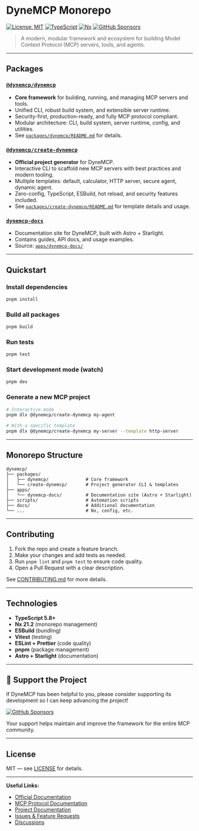 # DyneMCP Monorepo

[![License: MIT](https://img.shields.io/badge/License-MIT-yellow.svg)](https://opensource.org/licenses/MIT)
[![TypeScript](https://img.shields.io/badge/TypeScript-5.8-blue.svg)](https://www.typescriptlang.org/)
[![Nx](https://img.shields.io/badge/Nx-21.2-orange.svg)](https://nx.dev/)
[![GitHub Sponsors](https://img.shields.io/github/sponsors/DavidNazareno?color=db61a2&label=Sponsor&logo=github&style=flat-square)](https://github.com/sponsors/DavidNazareno)

> A modern, modular framework and ecosystem for building Model Context Protocol (MCP) servers, tools, and agents.

---

## Packages

### [`@dynemcp/dynemcp`](./packages/dynemcp)
- **Core framework** for building, running, and managing MCP servers and tools.
- Unified CLI, robust build system, and extensible server runtime.
- Security-first, production-ready, and fully MCP protocol compliant.
- Modular architecture: CLI, build system, server runtime, config, and utilities.
- See [`packages/dynemcp/README.md`](./packages/dynemcp/README.md) for details.

### [`@dynemcp/create-dynemcp`](./packages/create-dynemcp)
- **Official project generator** for DyneMCP.
- Interactive CLI to scaffold new MCP servers with best practices and modern tooling.
- Multiple templates: default, calculator, HTTP server, secure agent, dynamic agent.
- Zero-config, TypeScript, ESBuild, hot reload, and security features included.
- See [`packages/create-dynemcp/README.md`](./packages/create-dynemcp/README.md) for template details and usage.

### [`dynemcp-docs`](./apps/dynemcp-docs)
- Documentation site for DyneMCP, built with Astro + Starlight.
- Contains guides, API docs, and usage examples.
- Source: [`apps/dynemcp-docs/`](./apps/dynemcp-docs/)

---

## Quickstart

### Install dependencies

```bash
pnpm install
```

### Build all packages

```bash
pnpm build
```

### Run tests

```bash
pnpm test
```

### Start development mode (watch)

```bash
pnpm dev
```

### Generate a new MCP project

```bash
# Interactive mode
pnpm dlx @dynemcp/create-dynemcp my-agent

# With a specific template
pnpm dlx @dynemcp/create-dynemcp my-server --template http-server
```

---

## Monorepo Structure

```
dynemcp/
├── packages/
│   ├── dynemcp/              # Core framework
│   └── create-dynemcp/       # Project generator CLI & templates
├── apps/
│   └── dynemcp-docs/         # Documentation site (Astro + Starlight)
├── scripts/                  # Automation scripts
├── docs/                     # Additional documentation
└── ...                       # Nx, config, etc.
```

---

## Contributing

1. Fork the repo and create a feature branch.
2. Make your changes and add tests as needed.
3. Run `pnpm lint` and `pnpm test` to ensure code quality.
4. Open a Pull Request with a clear description.

See [CONTRIBUTING.md](./CONTRIBUTING.md) for more details.

---

## Technologies

- **TypeScript 5.8+**
- **Nx 21.2** (monorepo management)
- **ESBuild** (bundling)
- **Vitest** (testing)
- **ESLint + Prettier** (code quality)
- **pnpm** (package management)
- **Astro + Starlight** (documentation)

---

## 🤝 Support the Project

If DyneMCP has been helpful to you, please consider supporting its development so I can keep advancing the project!

[![GitHub Sponsors](https://img.shields.io/github/sponsors/DavidNazareno?color=db61a2&label=Sponsor&logo=github&style=flat-square)](https://github.com/sponsors/DavidNazareno)

Your support helps maintain and improve the framework for the entire MCP community.

---

## License

MIT — see [LICENSE](./LICENSE) for details.

---

**Useful Links:**
- [Official Documentation](https://dynemcp.pages.dev/guides/getting-started/)
- [MCP Protocol Documentation](https://modelcontextprotocol.io/)
- [Project Documentation](./apps/dynemcp-docs/)
- [Issues & Feature Requests](https://github.com/dynemcp/dynemcp/issues)
- [Discussions](https://github.com/dynemcp/dynemcp/discussions)
